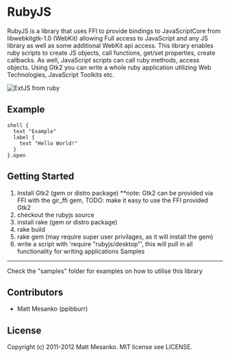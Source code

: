 RubyJS
===
RubyJS is a library that uses FFI to provide bindings to JavaScriptCore from libwebkitgtk-1.0 (WebKit) allowing Full access to JavaScript and any JS library as well as some additional WebKit api access. This library enables ruby scripts to create JS objects, call functions, get/set properties, create callbacks. As well, JavaScript scripts can call ruby methods, access objects. Using Gtk2 you can write a whole ruby application utilizing Web Technologies, JavaScript Toolkits etc.

![ExtJS from ruby](http://i1263.photobucket.com/albums/ii631/ppibburr/rubyjs_extjs.png)

Example
---
    shell {
      text "Example"
      label {
        text "Hello World!"
      }
    }.open

Getting Started
---
1. Install Gtk2 (gem or distro package) **note: Gtk2 can be provided via FFI with the gir_ffi gem, TODO: make it easy to use the FFI provided Gtk2
2. checkout the rubyjs source
3. install rake (gem or distro package)
4. rake build
5. rake gem (may require super user privilages, as it will install the gem)
6. write a script with 'require "rubyjs/desktop"', this will pull in all functionality for writing applications
Samples
---
Check the "samples" folder for examples on how to utilise this library

Contributors
---
* Matt Mesanko (ppibburr)

License
---
Copyright (c) 2011-2012 Matt Mesanko.
MIT license see LICENSE.
